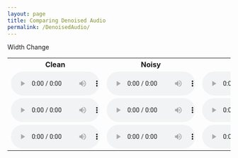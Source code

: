 ```yaml
---
layout: page
title: Comparing Denoised Audio
permalink: /DenoisedAudio/
---
```


Width Change

<table>
  <tr>
    <th>Clean</th>
    <th>Noisy</th>
    <th>Denoised</th>
  </tr>
  <tr>
    <td><audio controls style="width: 200px;">
  <source src="/Audio/clean_1027-i_n.wav" type="audio/wav">
Your browser does not support the audio element.
</audio></td>
    <td><audio controls style="width: 200px;">
  <source src="/Audio/noisy_1027-i_n.wav" type="audio/wav">
Your browser does not support the audio element.
</audio></td>
    <td><audio controls style="width: 200px;">
  <source src="/Audio/denoised_1027-i_n.wav" type="audio/wav">
Your browser does not support the audio element.
</audio></td>
  </tr>
  <tr>
    <td><audio controls style="width: 200px;">
  <source src="/Audio/clean_1336-i_n.wav" type="audio/wav">
Your browser does not support the audio element.
</audio></td>
    <td><audio controls style="width: 200px;">
  <source src="/Audio/noisy_1336-i_n.wav" type="audio/wav">
Your browser does not support the audio element.
</audio></td>
    <td><audio controls style="width: 200px;">
  <source src="/Audio/denoised_1336-i_n.wav" type="audio/wav">
Your browser does not support the audio element.
</audio></td>
  </tr>
    <tr>
    <td><audio controls style="width: 200px;">
  <source src="/Audio/clean_1974-u_n.wav" type="audio/wav">
Your browser does not support the audio element.
</audio></td>
    <td><audio controls style="width: 200px;">
  <source src="/Audio/noisy_1974-u_n.wav" type="audio/wav">
Your browser does not support the audio element.
</audio></td>
    <td><audio controls style="width: 200px;">
  <source src="/Audio/denoised_1974-u_n.wav" type="audio/wav">
Your browser does not support the audio element.
</audio></td>
  </tr>
</table>


